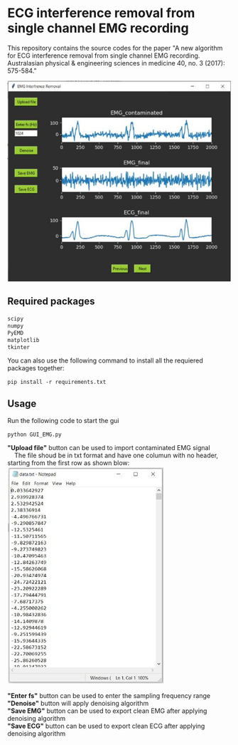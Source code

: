 # ECG interference removal from single channel EMG recording

This repository contains the source codes for the paper "A new algorithm for ECG interference removal from single channel EMG recording. Australasian physical & engineering sciences in medicine 40, no. 3 (2017): 575-584."


<img src="GUI.JPG">


## Required packages

    scipy
    numpy
    PyEMD
    matplotlib
    tkinter
You can also use the following command to install all the requiered packages together:
```
pip install -r requirements.txt
```
## Usage

Run the following code to  start the gui

```
python GUI_EMG.py
```

**"Upload file"** button can be used to import contaminated EMG signal <br />
&nbsp;&nbsp;&nbsp;&nbsp;The file shoud be in txt format and have one columun with no header, starting from the first row as shown blow:  
<img src="input_data.JPG">

**"Enter fs"** button can be used to enter the sampling frequency range <br />
**"Denoise"** button will apply denoising algorithm <br />
**"Save EMG"** button can be used to export clean EMG after applying denoising algorithm <br />
**"Save ECG"** button can be used to export clean ECG after applying denoising algorithm <br />
